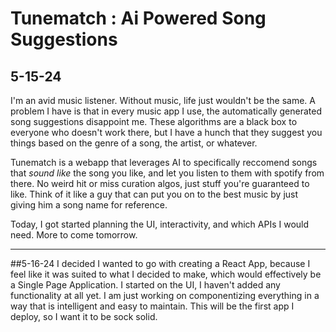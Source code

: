 # Tunematch : Ai Powered Song Suggestions 

## 5-15-24
I'm an avid music listener. Without music, life just wouldn't be the same. A problem I have is that in every music app I use, the automatically generated song suggestions disappoint me. These algorithms are a black box to everyone who doesn't work there, but I have a hunch that they suggest you things based on the genre of a song, the artist, or whatever. 

Tunematch is a webapp that leverages AI to specifically reccomend songs that *sound like* the song you like, and let you listen to them with spotify from there. No weird hit or miss curation algos, just stuff you're guaranteed to like. Think of it like a guy that can put you on to the best music by just giving him a song name for reference. 

Today, I got started planning the UI, interactivity, and which APIs I would need. More to come tomorrow. 
<hr>

##5-16-24
I decided I wanted to go with creating a React App, because I feel like it was suited to what I decided to make, which would effectively be a Single Page Application. I started on the UI, I haven't added any functionality at all yet. I am just working on componentizing everything in a way that is intelligent and easy to maintain. This will be the first app I deploy, so I want it to be sock solid. 

